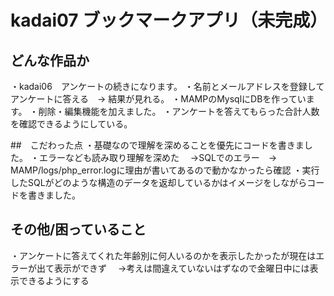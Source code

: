 # kadai07 ブックマークアプリ（未完成）

## どんな作品か
・kadai06　アンケートの続きになります。
・名前とメールアドレスを登録してアンケートに答える　→ 結果が見れる。
・MAMPのMysqlにDBを作っています。
・削除・編集機能を加えました。
・アンケートを答えてもらった合計人数を確認できるようにしている。

##　こだわった点
・基礎なので理解を深めることを優先にコードを書きました。
・エラーなども読み取り理解を深めた
　→SQLでのエラー　→ MAMP/logs/php_error.logに理由が書いてあるので動かなかったら確認
・実行したSQLがどのような構造のデータを返却しているかはイメージをしながらコードを書きました。

## その他/困っていること
・アンケートに答えてくれた年齢別に何人いるのかを表示したかったが現在はエラーが出て表示ができず
　→考えは間違えていないはずなので金曜日中には表示できるようにする
